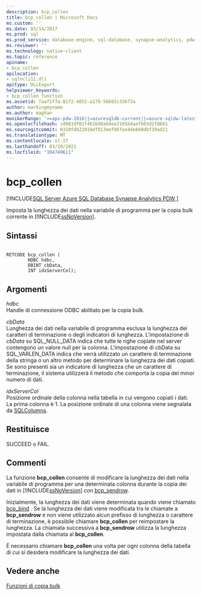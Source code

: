 ```yaml
---
description: bcp_collen
title: bcp_collen | Microsoft Docs
ms.custom: ''
ms.date: 03/14/2017
ms.prod: sql
ms.prod_service: database-engine, sql-database, synapse-analytics, pdw
ms.reviewer: ''
ms.technology: native-client
ms.topic: reference
apiname:
- bcp_collen
apilocation:
- sqlncli11.dll
apitype: DLLExport
helpviewer_keywords:
- bcp_collen function
ms.assetid: faaf1f7a-81f2-4852-a178-56602c33673a
author: markingmyname
ms.author: maghan
monikerRange: '>=aps-pdw-2016||=azuresqldb-current||=azure-sqldw-latest||>=sql-server-2016||>=sql-server-linux-2017||=azuresqldb-mi-current'
ms.openlocfilehash: cd081df01f461b98a64ea7185b4aefb03d2f8661
ms.sourcegitcommit: 0310fdb22916df013eef86fee44e660dbf39ad21
ms.translationtype: MT
ms.contentlocale: it-IT
ms.lasthandoff: 03/20/2021
ms.locfileid: "104749611"
---
```

# <a name="bcp_collen"></a>bcp_collen
[!INCLUDE[SQL Server Azure SQL Database Synapse Analytics PDW ](../../includes/applies-to-version/sql-asdb-asdbmi-asa-pdw.md)]

  Imposta la lunghezza dei dati nella variabile di programma per la copia bulk corrente in [!INCLUDE[ssNoVersion](../../includes/ssnoversion-md.md)].  
  
## <a name="syntax"></a>Sintassi  
  
```  
  
RETCODE bcp_collen (  
        HDBC hdbc,  
        DBINT cbData,  
        INT idxServerCol);  
```  
  
## <a name="arguments"></a>Argomenti  
 *hdbc*  
 Handle di connessione ODBC abilitato per la copia bulk.  
  
 *cbData*  
 Lunghezza dei dati nella variabile di programma esclusa la lunghezza dei caratteri di terminazione o degli indicatori di lunghezza. L'impostazione di *cbData* su SQL_NULL_DATA indica che tutte le righe copiate nel server contengono un valore null per la colonna. L'impostazione di cbData su SQL_VARLEN_DATA indica che verrà utilizzato un carattere di terminazione della stringa o un altro metodo per determinare la lunghezza dei dati copiati. Se sono presenti sia un indicatore di lunghezza che un carattere di terminazione, il sistema utilizzerà il metodo che comporta la copia del minor numero di dati.  
  
 *idxServerCol*  
 Posizione ordinale della colonna nella tabella in cui vengono copiati i dati. La prima colonna è 1. La posizione ordinale di una colonna viene segnalata da [SQLColumns](../../relational-databases/native-client-odbc-api/sqlcolumns.md).  
  
## <a name="returns"></a>Restituisce  
 SUCCEED o FAIL.  
  
## <a name="remarks"></a>Commenti  
 La funzione **bcp_collen** consente di modificare la lunghezza dei dati nella variabile di programma per una determinata colonna durante la copia dei dati in [!INCLUDE[ssNoVersion](../../includes/ssnoversion-md.md)] con [bcp_sendrow](../../relational-databases/native-client-odbc-extensions-bulk-copy-functions/bcp-sendrow.md).  
  
 Inizialmente, la lunghezza dei dati viene determinata quando viene chiamato [bcp_bind](../../relational-databases/native-client-odbc-extensions-bulk-copy-functions/bcp-bind.md) . Se la lunghezza dei dati viene modificata tra le chiamate a **bcp_sendrow** e non viene utilizzato alcun prefisso di lunghezza o carattere di terminazione, è possibile chiamare **bcp_collen** per reimpostare la lunghezza. La chiamata successiva a **bcp_sendrow** utilizza la lunghezza impostata dalla chiamata al **bcp_collen**.  
  
 È necessario chiamare **bcp_collen** una volta per ogni colonna della tabella di cui si desidera modificare la lunghezza dei dati.  
  
## <a name="see-also"></a>Vedere anche  
 [Funzioni di copia bulk](../../relational-databases/native-client-odbc-extensions-bulk-copy-functions/sql-server-driver-extensions-bulk-copy-functions.md)  
  
  
